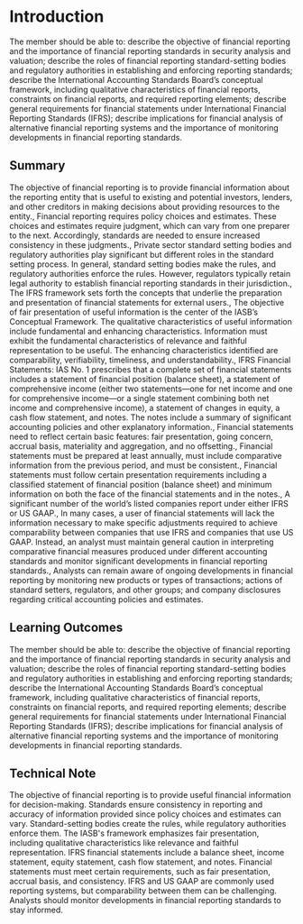 # Introduction

The member should be able to: describe the objective of financial reporting and the importance of financial reporting standards in security analysis and valuation; describe the roles of financial reporting standard-setting bodies and regulatory authorities in establishing and enforcing reporting standards; describe the International Accounting Standards Board’s conceptual framework, including qualitative characteristics of financial reports, constraints on financial reports, and required reporting elements; describe general requirements for financial statements under International Financial Reporting Standards (IFRS); describe implications for financial analysis of alternative financial reporting systems and the importance of monitoring developments in financial reporting standards.

## Summary

The objective of financial reporting is to provide financial information about the reporting entity that is useful to existing and potential investors, lenders, and other creditors in making decisions about providing resources to the entity., Financial reporting requires policy choices and estimates. These choices and estimates require judgment, which can vary from one preparer to the next. Accordingly, standards are needed to ensure increased consistency in these judgments., Private sector standard setting bodies and regulatory authorities play significant but different roles in the standard setting process. In general, standard setting bodies make the rules, and regulatory authorities enforce the rules. However, regulators typically retain legal authority to establish financial reporting standards in their jurisdiction., The IFRS framework sets forth the concepts that underlie the preparation and presentation of financial statements for external users., The objective of fair presentation of useful information is the center of the IASB’s Conceptual Framework. The qualitative characteristics of useful information include fundamental and enhancing characteristics. Information must exhibit the fundamental characteristics of relevance and faithful representation to be useful. The enhancing characteristics identified are comparability, verifiability, timeliness, and understandability., IFRS Financial Statements: IAS No. 1 prescribes that a complete set of financial statements includes a statement of financial position (balance sheet), a statement of comprehensive income (either two statements—one for net income and one for comprehensive income—or a single statement combining both net income and comprehensive income), a statement of changes in equity, a cash flow statement, and notes. The notes include a summary of significant accounting policies and other explanatory information., Financial statements need to reflect certain basic features: fair presentation, going concern, accrual basis, materiality and aggregation, and no offsetting., Financial statements must be prepared at least annually, must include comparative information from the previous period, and must be consistent., Financial statements must follow certain presentation requirements including a classified statement of financial position (balance sheet) and minimum information on both the face of the financial statements and in the notes., A significant number of the world’s listed companies report under either IFRS or US GAAP., In many cases, a user of financial statements will lack the information necessary to make specific adjustments required to achieve comparability between companies that use IFRS and companies that use US GAAP. Instead, an analyst must maintain general caution in interpreting comparative financial measures produced under different accounting standards and monitor significant developments in financial reporting standards., Analysts can remain aware of ongoing developments in financial reporting by monitoring new products or types of transactions; actions of standard setters, regulators, and other groups; and company disclosures regarding critical accounting policies and estimates.

## Learning Outcomes

The member should be able to: describe the objective of financial reporting and the importance of financial reporting standards in security analysis and valuation; describe the roles of financial reporting standard-setting bodies and regulatory authorities in establishing and enforcing reporting standards; describe the International Accounting Standards Board’s conceptual framework, including qualitative characteristics of financial reports, constraints on financial reports, and required reporting elements; describe general requirements for financial statements under International Financial Reporting Standards (IFRS); describe implications for financial analysis of alternative financial reporting systems and the importance of monitoring developments in financial reporting standards.

## Technical Note

The objective of financial reporting is to provide useful financial information for decision-making. Standards ensure consistency in reporting and accuracy of information provided since policy choices and estimates can vary. Standard-setting bodies create the rules, while regulatory authorities enforce them. The IASB's framework emphasizes fair presentation, including qualitative characteristics like relevance and faithful representation. IFRS financial statements include a balance sheet, income statement, equity statement, cash flow statement, and notes. Financial statements must meet certain requirements, such as fair presentation, accrual basis, and consistency. IFRS and US GAAP are commonly used reporting systems, but comparability between them can be challenging. Analysts should monitor developments in financial reporting standards to stay informed.